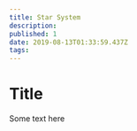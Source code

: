```yaml
---
title: Star System
description: 
published: 1
date: 2019-08-13T01:33:59.437Z
tags: 
---
```


<h1>Title</h1>

<p>Some text here</p>